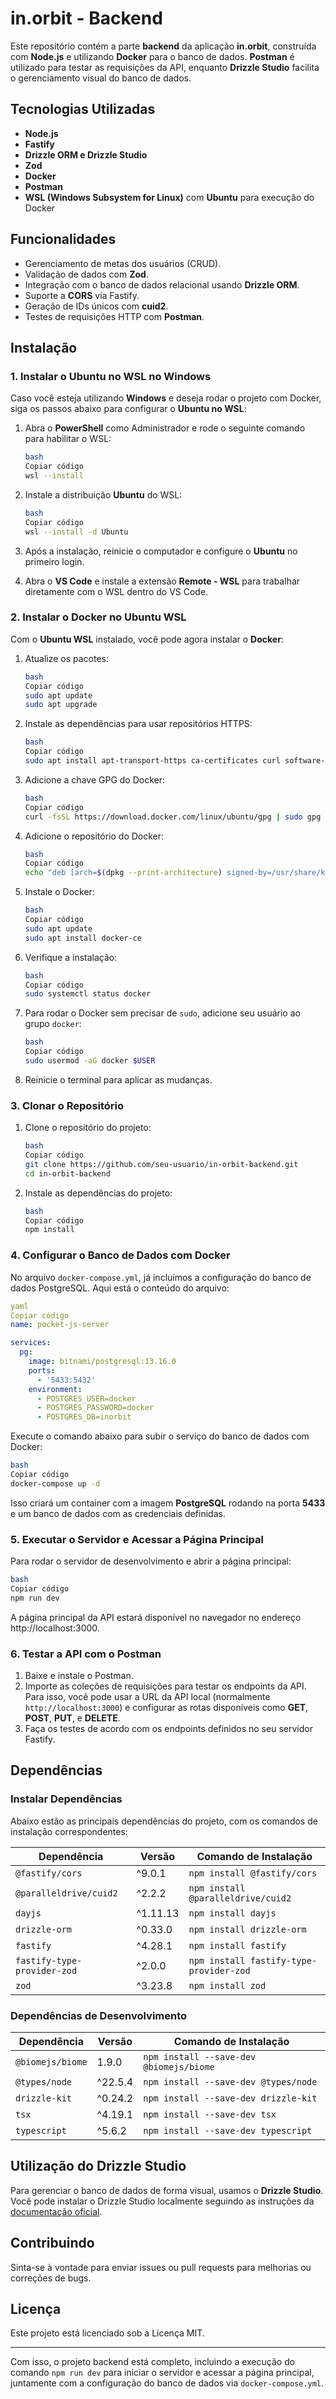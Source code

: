 # in.orbit - Backend

Este repositório contém a parte **backend** da aplicação **in.orbit**, construída com **Node.js** e utilizando **Docker** para o banco de dados. **Postman** é utilizado para testar as requisições da API, enquanto **Drizzle Studio** facilita o gerenciamento visual do banco de dados.

## Tecnologias Utilizadas

- **Node.js**
- **Fastify**
- **Drizzle ORM e Drizzle Studio**
- **Zod**
- **Docker**
- **Postman**
- **WSL (Windows Subsystem for Linux)** com **Ubuntu** para execução do Docker

## Funcionalidades

- Gerenciamento de metas dos usuários (CRUD).
- Validação de dados com **Zod**.
- Integração com o banco de dados relacional usando **Drizzle ORM**.
- Suporte a **CORS** via Fastify.
- Geração de IDs únicos com **cuid2**.
- Testes de requisições HTTP com **Postman**.

## Instalação

### 1. Instalar o Ubuntu no WSL no Windows

Caso você esteja utilizando **Windows** e deseja rodar o projeto com Docker, siga os passos abaixo para configurar o **Ubuntu no WSL**:

1. Abra o **PowerShell** como Administrador e rode o seguinte comando para habilitar o WSL:
    
    ```bash
    bash
    Copiar código
    wsl --install
    
    ```
    
2. Instale a distribuição **Ubuntu** do WSL:
    
    ```bash
    bash
    Copiar código
    wsl --install -d Ubuntu
    
    ```
    
3. Após a instalação, reinicie o computador e configure o **Ubuntu** no primeiro login.
4. Abra o **VS Code** e instale a extensão **Remote - WSL** para trabalhar diretamente com o WSL dentro do VS Code.

### 2. Instalar o Docker no Ubuntu WSL

Com o **Ubuntu WSL** instalado, você pode agora instalar o **Docker**:

1. Atualize os pacotes:
    
    ```bash
    bash
    Copiar código
    sudo apt update
    sudo apt upgrade
    
    ```
    
2. Instale as dependências para usar repositórios HTTPS:
    
    ```bash
    bash
    Copiar código
    sudo apt install apt-transport-https ca-certificates curl software-properties-common
    
    ```
    
3. Adicione a chave GPG do Docker:
    
    ```bash
    bash
    Copiar código
    curl -fsSL https://download.docker.com/linux/ubuntu/gpg | sudo gpg --dearmor -o /usr/share/keyrings/docker-archive-keyring.gpg
    
    ```
    
4. Adicione o repositório do Docker:
    
    ```bash
    bash
    Copiar código
    echo "deb [arch=$(dpkg --print-architecture) signed-by=/usr/share/keyrings/docker-archive-keyring.gpg] https://download.docker.com/linux/ubuntu $(lsb_release -cs) stable" | sudo tee /etc/apt/sources.list.d/docker.list > /dev/null
    
    ```
    
5. Instale o Docker:
    
    ```bash
    bash
    Copiar código
    sudo apt update
    sudo apt install docker-ce
    
    ```
    
6. Verifique a instalação:
    
    ```bash
    bash
    Copiar código
    sudo systemctl status docker
    
    ```
    
7. Para rodar o Docker sem precisar de `sudo`, adicione seu usuário ao grupo `docker`:
    
    ```bash
    bash
    Copiar código
    sudo usermod -aG docker $USER
    
    ```
    
8. Reinicie o terminal para aplicar as mudanças.

### 3. Clonar o Repositório

1. Clone o repositório do projeto:
    
    ```bash
    bash
    Copiar código
    git clone https://github.com/seu-usuario/in-orbit-backend.git
    cd in-orbit-backend
    
    ```
    
2. Instale as dependências do projeto:
    
    ```bash
    bash
    Copiar código
    npm install
    
    ```
    

### 4. Configurar o Banco de Dados com Docker

No arquivo `docker-compose.yml`, já incluímos a configuração do banco de dados PostgreSQL. Aqui está o conteúdo do arquivo:

```yaml
yaml
Copiar código
name: pocket-js-server

services:
  pg:
    image: bitnami/postgresql:13.16.0
    ports:
      - '5433:5432'
    environment:
      - POSTGRES_USER=docker
      - POSTGRES_PASSWORD=docker
      - POSTGRES_DB=inorbit

```

Execute o comando abaixo para subir o serviço do banco de dados com Docker:

```bash
bash
Copiar código
docker-compose up -d

```

Isso criará um container com a imagem **PostgreSQL** rodando na porta **5433** e um banco de dados com as credenciais definidas.

### 5. Executar o Servidor e Acessar a Página Principal

Para rodar o servidor de desenvolvimento e abrir a página principal:

```bash
bash
Copiar código
npm run dev

```

A página principal da API estará disponível no navegador no endereço http://localhost:3000.

### 6. Testar a API com o Postman

1. Baixe e instale o Postman.
2. Importe as coleções de requisições para testar os endpoints da API. Para isso, você pode usar a URL da API local (normalmente `http://localhost:3000`) e configurar as rotas disponíveis como **GET**, **POST**, **PUT**, e **DELETE**.
3. Faça os testes de acordo com os endpoints definidos no seu servidor Fastify.

## Dependências

### Instalar Dependências

Abaixo estão as principais dependências do projeto, com os comandos de instalação correspondentes:

| Dependência | Versão | Comando de Instalação |
| --- | --- | --- |
| `@fastify/cors` | ^9.0.1 | `npm install @fastify/cors` |
| `@paralleldrive/cuid2` | ^2.2.2 | `npm install @paralleldrive/cuid2` |
| `dayjs` | ^1.11.13 | `npm install dayjs` |
| `drizzle-orm` | ^0.33.0 | `npm install drizzle-orm` |
| `fastify` | ^4.28.1 | `npm install fastify` |
| `fastify-type-provider-zod` | ^2.0.0 | `npm install fastify-type-provider-zod` |
| `zod` | ^3.23.8 | `npm install zod` |

### Dependências de Desenvolvimento

| Dependência | Versão | Comando de Instalação |
| --- | --- | --- |
| `@biomejs/biome` | 1.9.0 | `npm install --save-dev @biomejs/biome` |
| `@types/node` | ^22.5.4 | `npm install --save-dev @types/node` |
| `drizzle-kit` | ^0.24.2 | `npm install --save-dev drizzle-kit` |
| `tsx` | ^4.19.1 | `npm install --save-dev tsx` |
| `typescript` | ^5.6.2 | `npm install --save-dev typescript` |

## Utilização do Drizzle Studio

Para gerenciar o banco de dados de forma visual, usamos o **Drizzle Studio**. Você pode instalar o Drizzle Studio localmente seguindo as instruções da [documentação oficial](https://github.com/drizzle-team/drizzle-orm).

## Contribuindo

Sinta-se à vontade para enviar issues ou pull requests para melhorias ou correções de bugs.

## Licença

Este projeto está licenciado sob a Licença MIT.

---

Com isso, o projeto backend está completo, incluindo a execução do comando `npm run dev` para iniciar o servidor e acessar a página principal, juntamente com a configuração do banco de dados via `docker-compose.yml`.
